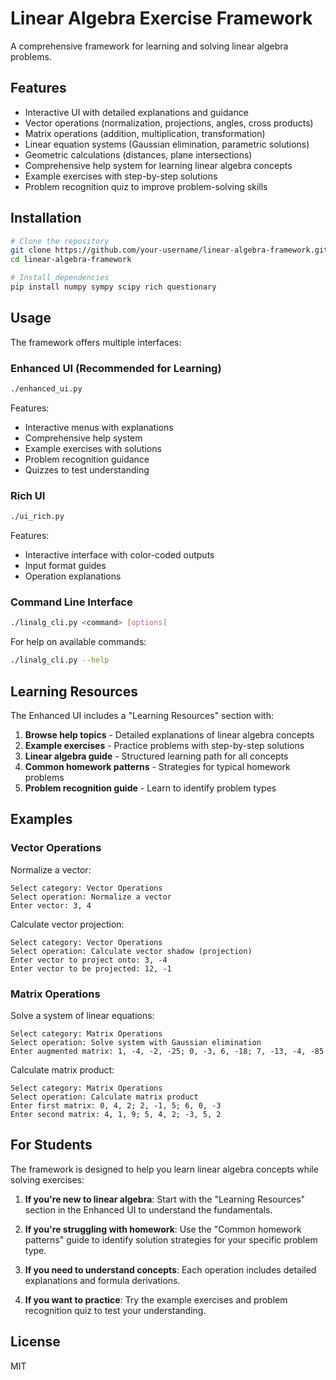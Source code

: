 # Linear Algebra Exercise Framework

A comprehensive framework for learning and solving linear algebra problems.

## Features

- Interactive UI with detailed explanations and guidance
- Vector operations (normalization, projections, angles, cross products)
- Matrix operations (addition, multiplication, transformation)
- Linear equation systems (Gaussian elimination, parametric solutions)
- Geometric calculations (distances, plane intersections)
- Comprehensive help system for learning linear algebra concepts
- Example exercises with step-by-step solutions
- Problem recognition quiz to improve problem-solving skills

## Installation

```bash
# Clone the repository
git clone https://github.com/your-username/linear-algebra-framework.git
cd linear-algebra-framework

# Install dependencies
pip install numpy sympy scipy rich questionary
```

## Usage

The framework offers multiple interfaces:

### Enhanced UI (Recommended for Learning)

```bash
./enhanced_ui.py
```

Features:
- Interactive menus with explanations
- Comprehensive help system
- Example exercises with solutions
- Problem recognition guidance
- Quizzes to test understanding

### Rich UI

```bash
./ui_rich.py
```

Features:
- Interactive interface with color-coded outputs
- Input format guides
- Operation explanations

### Command Line Interface

```bash
./linalg_cli.py <command> [options]
```

For help on available commands:
```bash
./linalg_cli.py --help
```

## Learning Resources

The Enhanced UI includes a "Learning Resources" section with:

1. **Browse help topics** - Detailed explanations of linear algebra concepts
2. **Example exercises** - Practice problems with step-by-step solutions
3. **Linear algebra guide** - Structured learning path for all concepts
4. **Common homework patterns** - Strategies for typical homework problems
5. **Problem recognition guide** - Learn to identify problem types

## Examples

### Vector Operations

Normalize a vector:
```
Select category: Vector Operations
Select operation: Normalize a vector
Enter vector: 3, 4
```

Calculate vector projection:
```
Select category: Vector Operations
Select operation: Calculate vector shadow (projection)
Enter vector to project onto: 3, -4
Enter vector to be projected: 12, -1
```

### Matrix Operations

Solve a system of linear equations:
```
Select category: Matrix Operations
Select operation: Solve system with Gaussian elimination
Enter augmented matrix: 1, -4, -2, -25; 0, -3, 6, -18; 7, -13, -4, -85
```

Calculate matrix product:
```
Select category: Matrix Operations
Select operation: Calculate matrix product
Enter first matrix: 0, 4, 2; 2, -1, 5; 6, 0, -3
Enter second matrix: 4, 1, 9; 5, 4, 2; -3, 5, 2
```

## For Students

The framework is designed to help you learn linear algebra concepts while solving exercises:

1. **If you're new to linear algebra**: Start with the "Learning Resources" section in the Enhanced UI to understand the fundamentals.

2. **If you're struggling with homework**: Use the "Common homework patterns" guide to identify solution strategies for your specific problem type.

3. **If you need to understand concepts**: Each operation includes detailed explanations and formula derivations.

4. **If you want to practice**: Try the example exercises and problem recognition quiz to test your understanding.

## License

MIT